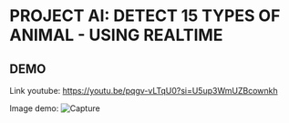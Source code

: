 # PROJECT AI: DETECT 15 TYPES OF ANIMAL - USING REALTIME
## **DEMO**

 Link youtube: https://youtu.be/pqgv-vLTqU0?si=U5up3WmUZBcownkh
 
 Image demo:
 ![Capture](https://github.com/user-attachments/assets/19ad65ad-0ad5-4d5a-8878-b92100761231)
